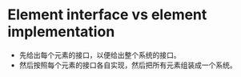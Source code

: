 # Element interface vs element implementation

- 先给出每个元素的接口，以便给出整个系统的接口。
- 然后按照每个元素的接口各自实现，然后把所有元素组装成一个系统。
